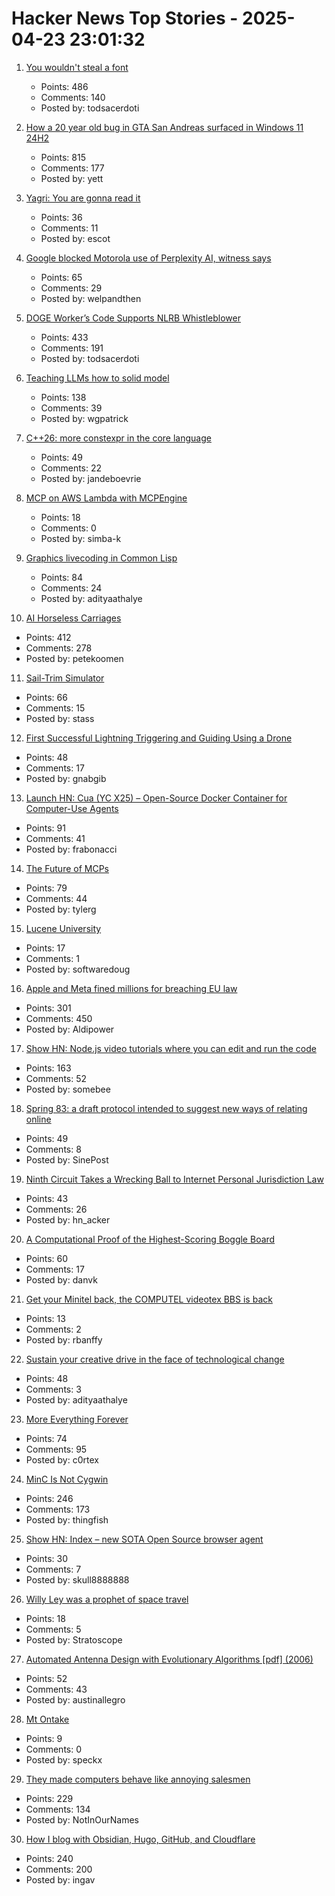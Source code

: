 # Hacker News Top Stories - 2025-04-23 23:01:32

1. [You wouldn't steal a font](https://fedi.rib.gay/notes/a6xqityngfubsz0f)
   - Points: 486
   - Comments: 140
   - Posted by: todsacerdoti

2. [How a 20 year old bug in GTA San Andreas surfaced in Windows 11 24H2](https://cookieplmonster.github.io/2025/04/23/gta-san-andreas-win11-24h2-bug/)
   - Points: 815
   - Comments: 177
   - Posted by: yett

3. [Yagri: You are gonna read it](https://www.scottantipa.com/yagri)
   - Points: 36
   - Comments: 11
   - Posted by: escot

4. [Google blocked Motorola use of Perplexity AI, witness says](https://www.bloomberg.com/news/articles/2025-04-23/perplexity-executive-says-google-blocked-motorola-s-use-of-ai-assistant)
   - Points: 65
   - Comments: 29
   - Posted by: welpandthen

5. [DOGE Worker’s Code Supports NLRB Whistleblower](https://krebsonsecurity.com/2025/04/doge-workers-code-supports-nlrb-whistleblower/)
   - Points: 433
   - Comments: 191
   - Posted by: todsacerdoti

6. [Teaching LLMs how to solid model](https://willpatrick.xyz/technology/2025/04/23/teaching-llms-how-to-solid-model.html)
   - Points: 138
   - Comments: 39
   - Posted by: wgpatrick

7. [C++26: more constexpr in the core language](https://www.sandordargo.com/blog/2025/04/23/cpp26-constexpr-language-changes)
   - Points: 49
   - Comments: 22
   - Posted by: jandeboevrie

8. [MCP on AWS Lambda with MCPEngine](https://www.featureform.com/post/deploy-mcp-on-aws-lambda-with-mcpengine)
   - Points: 18
   - Comments: 0
   - Posted by: simba-k

9. [Graphics livecoding in Common Lisp](https://kevingal.com/blog/cl-livecoding.html)
   - Points: 84
   - Comments: 24
   - Posted by: adityaathalye

10. [AI Horseless Carriages](https://koomen.dev/essays/horseless-carriages/)
   - Points: 412
   - Comments: 278
   - Posted by: petekoomen

11. [Sail-Trim Simulator](https://simulator.atterwind.info/)
   - Points: 66
   - Comments: 15
   - Posted by: stass

12. [First Successful Lightning Triggering and Guiding Using a Drone](https://group.ntt/en/newsrelease/2025/04/18/250418a.html)
   - Points: 48
   - Comments: 17
   - Posted by: gnabgib

13. [Launch HN: Cua (YC X25) – Open-Source Docker Container for Computer-Use Agents](https://github.com/trycua/cua)
   - Points: 91
   - Comments: 41
   - Posted by: frabonacci

14. [The Future of MCPs](https://iamcharliegraham.substack.com/publish/post/161906169)
   - Points: 79
   - Comments: 44
   - Posted by: tylerg

15. [Lucene University](https://github.com/msfroh/lucene-university)
   - Points: 17
   - Comments: 1
   - Posted by: softwaredoug

16. [Apple and Meta fined millions for breaching EU law](https://ca.finance.yahoo.com/news/apple-fined-570-million-meta-094701712.html)
   - Points: 301
   - Comments: 450
   - Posted by: Aldipower

17. [Show HN: Node.js video tutorials where you can edit and run the code](undefined)
   - Points: 163
   - Comments: 52
   - Posted by: somebee

18. [Spring 83: a draft protocol intended to suggest new ways of relating online](https://github.com/robinsloan/spring-83)
   - Points: 49
   - Comments: 8
   - Posted by: SinePost

19. [Ninth Circuit Takes a Wrecking Ball to Internet Personal Jurisdiction Law](https://blog.ericgoldman.org/archives/2025/04/ninth-circuit-takes-a-wrecking-ball-to-internet-personal-jurisdiction-law-briskin-v-shopify.htm)
   - Points: 43
   - Comments: 26
   - Posted by: hn_acker

20. [A Computational Proof of the Highest-Scoring Boggle Board](https://www.danvk.org/2025/04/23/boggle-solved.html)
   - Points: 60
   - Comments: 17
   - Posted by: danvk

21. [Get your Minitel back, the COMPUTEL videotex BBS is back](https://cq94.medium.com/get-your-minitels-back-the-computel-videotex-bbs-is-back-1d8c42f1ea17)
   - Points: 13
   - Comments: 2
   - Posted by: rbanffy

22. [Sustain your creative drive in the face of technological change](https://thecreativeindependent.com/people/multi-disciplinary-artist-jack-rusher-on-the-need-to-sustain-your-creative-drive-in-the-face-of-technological-change/)
   - Points: 48
   - Comments: 3
   - Posted by: adityaathalye

23. [More Everything Forever](https://www.nytimes.com/2025/04/23/books/review/more-everything-forever-adam-becker.html)
   - Points: 74
   - Comments: 95
   - Posted by: c0rtex

24. [MinC Is Not Cygwin](https://minc.commandlinerevolution.nl/english/home.html)
   - Points: 246
   - Comments: 173
   - Posted by: thingfish

25. [Show HN: Index – new SOTA Open Source browser agent](https://github.com/lmnr-ai/index)
   - Points: 30
   - Comments: 7
   - Posted by: skull8888888

26. [Willy Ley was a prophet of space travel](https://www.nytimes.com/2025/04/21/nyregion/willy-ley-rocket-ashes.html)
   - Points: 18
   - Comments: 5
   - Posted by: Stratoscope

27. [Automated Antenna Design with Evolutionary Algorithms [pdf] (2006)](https://ntrs.nasa.gov/api/citations/20060024675/downloads/20060024675.pdf)
   - Points: 52
   - Comments: 43
   - Posted by: austinallegro

28. [Mt Ontake](https://www.emgoto.com/mt-ontake/)
   - Points: 9
   - Comments: 0
   - Posted by: speckx

29. [They made computers behave like annoying salesmen](https://rakhim.exotext.com/they-made-computers-behave-like-annoying-salesmen)
   - Points: 229
   - Comments: 134
   - Posted by: NotInOurNames

30. [How I blog with Obsidian, Hugo, GitHub, and Cloudflare](https://ingau.me/blog/how-i-write-my-blogs-in-obsidian-and-publish-instantly/)
   - Points: 240
   - Comments: 200
   - Posted by: ingav

